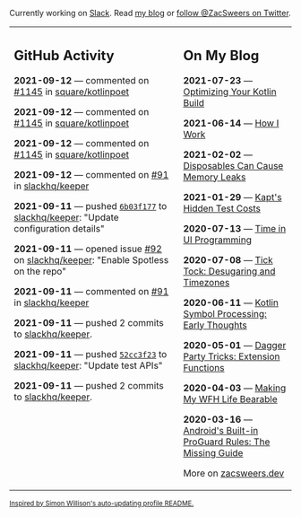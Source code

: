 Currently working on [Slack](https://slack.com/). Read [my blog](https://zacsweers.dev/) or [follow @ZacSweers on Twitter](https://twitter.com/ZacSweers).

<table><tr><td valign="top" width="60%">

## GitHub Activity
<!-- githubActivity starts -->
**2021-09-12** — commented on [#1145](https://github.com/square/kotlinpoet/pull/1145#issuecomment-917692438) in [square/kotlinpoet](https://api.github.com/repos/square/kotlinpoet)

**2021-09-12** — commented on [#1145](https://github.com/square/kotlinpoet/pull/1145#issuecomment-917686097) in [square/kotlinpoet](https://api.github.com/repos/square/kotlinpoet)

**2021-09-12** — commented on [#1145](https://github.com/square/kotlinpoet/pull/1145#issuecomment-917685134) in [square/kotlinpoet](https://api.github.com/repos/square/kotlinpoet)

**2021-09-12** — commented on [#91](https://github.com/slackhq/keeper/pull/91#issuecomment-917552612) in [slackhq/keeper](https://api.github.com/repos/slackhq/keeper)

**2021-09-11** — pushed [`6b03f177`](https://github.com/slackhq/keeper/commit/6b03f17738d7736bb7bd536dd5ac6fe2add0c3bb) to [slackhq/keeper](https://api.github.com/repos/slackhq/keeper): "Update configuration details"

**2021-09-11** — opened issue [#92](https://api.github.com/repos/slackhq/keeper/issues/92) on [slackhq/keeper](https://api.github.com/repos/slackhq/keeper): "Enable Spotless on the repo"

**2021-09-11** — commented on [#91](https://github.com/slackhq/keeper/pull/91#issuecomment-917505739) in [slackhq/keeper](https://api.github.com/repos/slackhq/keeper)

**2021-09-11** — pushed 2 commits to [slackhq/keeper](https://api.github.com/repos/slackhq/keeper).

**2021-09-11** — pushed [`52cc3f23`](https://github.com/slackhq/keeper/commit/52cc3f234b6c1780e43b013fb4f3fe7ae847b4bc) to [slackhq/keeper](https://api.github.com/repos/slackhq/keeper): "Update test APIs"

**2021-09-11** — pushed 2 commits to [slackhq/keeper](https://api.github.com/repos/slackhq/keeper).
<!-- githubActivity ends -->
</td><td valign="top" width="40%">

## On My Blog
<!-- blog starts -->
**2021-07-23** — [Optimizing Your Kotlin Build](https://www.zacsweers.dev/optimizing-your-kotlin-build/)

**2021-06-14** — [How I Work](https://www.zacsweers.dev/how-i-work/)

**2021-02-02** — [Disposables Can Cause Memory Leaks](https://www.zacsweers.dev/disposables-can-cause-memory-leaks/)

**2021-01-29** — [Kapt's Hidden Test Costs](https://www.zacsweers.dev/kapts-hidden-test-costs/)

**2020-07-13** — [Time in UI Programming](https://www.zacsweers.dev/time-in-ui/)

**2020-07-08** — [Tick Tock: Desugaring and Timezones](https://www.zacsweers.dev/ticktock-desugaring-timezones/)

**2020-06-11** — [Kotlin Symbol Processing: Early Thoughts](https://www.zacsweers.dev/kotlin-symbol-processor-early-thoughts/)

**2020-05-01** — [Dagger Party Tricks: Extension Functions](https://www.zacsweers.dev/dagger-party-tricks-extension-functions/)

**2020-04-03** — [Making My WFH Life Bearable](https://www.zacsweers.dev/making-wfh-life-bearable/)

**2020-03-16** — [Android's Built-in ProGuard Rules: The Missing Guide](https://www.zacsweers.dev/android-proguard-rules/)
<!-- blog ends -->
More on [zacsweers.dev](https://zacsweers.dev/)
</td></tr></table>

<sub><a href="https://simonwillison.net/2020/Jul/10/self-updating-profile-readme/">Inspired by Simon Willison's auto-updating profile README.</a></sub>